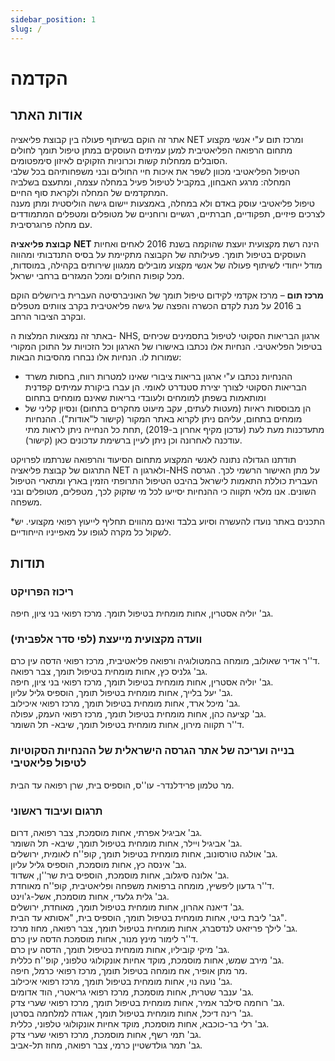 ```yaml
---
sidebar_position: 1
slug: /
---
```


# הקדמה

## אודות האתר
אתר זה הוקם בשיתוף פעולה בין קבוצת פליאציה NET ומרכז תום ע"י אנשי מקצוע מתחום הרפואה הפליאטיבית למען עמיתים העוסקים במתן טיפול תומך לחולים הסובלים ממחלות קשות וכרוניות הזקוקים לאיזון סימפטומים.  
הטיפול הפליאטיבי מכוון לשפר את איכות חיי החולים ובני משפחותיהם בכל שלבי המחלה: מרגע האבחון, במקביל לטיפול פעיל במחלה עצמה, ומתעצם בשלביה המתקדמים של המחלה ולקראת סוף החיים.  
טיפול פליאטיבי עוסק באדם ולא במחלה, באמצעות יישום גישה הוליסטית ומתן מענה לצרכים פיזיים, תפקודיים, חברתיים, רגשיים ורוחניים של מטופלים ומטפלים המתמודדים עם מחלה פרוגרסיבית.  

**קבוצת פליאציה**  **NET** הינה רשת מקצועית יועצת שהוקמה בשנת 2016 לאחים ואחיות העוסקים בטיפול תומך. פעילותה של הקבוצה מתקיימת על בסיס התנדבותי ומהווה מודל ייחודי לשיתוף פעולה של אנשי מקצוע מובילים ממגוון שירותים בקהילה, במוסדות, מכל קופות החולים ומכל המגזרים ברחבי ישראל.  

**מרכז תום** – מרכז אקדמי לקידום טיפול תומך של האוניברסיטה העברית בירושלים הוקם ב 2016 על מנת לקדם הכשרה והפצה של גישה פליאטיבית בקרב צוותים מטפלים ובקרב הציבור הרחב.  

באתר זה נמצאות המלצות ה- NHS, ארגון הבריאות הסקוטי לטיפול בתסמינים שכיחים בטיפול הפליאטיבי.
הנחיות אלו נכתבו באישורו של הארגון וכל הזכויות על התוכן המקורי שמורות לו. 
הנחיות אלו נבחרו מהסיבות הבאות:
* ההנחיות נכתבו ע"י ארגון בריאות ציבורי שאינו למטרות רווח, בחסות משרד הבריאות הסקוטי לצורך יצירת סטנדרט לאומי. הן עברו ביקורת עמיתים קפדנית ומותאמות בשפתן למומחים ולעובדי בריאות שאינם מומחים בתחום 
* הן מבוססות ראיות (מעטות לעתים, עקב מיעוט מחקרים בתחום) ונסיון קליני של מומחים בתחום, עליהם ניתן לקרוא באתר המקור (קישור ל"אודות").
ההנחיות מתעדכנות מעת לעת (עדכון מקיף אחרון ב-2019) ,תחת כל הנחייה ניתן לראות מתי עודכנה לאחרונה וכן ניתן לעיין ברשימת עדכונים כאן (קישור).
 
תודתנו הגדולה נתונה לאנשי המקצוע מתחום הסיעוד והרפואה שנרתמו לפרויקט התרגום  של קבוצת פליאציה NET ולארגון ה-NHS על מתן האישור הרשמי לכך.
הגרסה העברית כוללת התאמות לישראל בהיבט הטיפול התרופתי הזמין בארץ ומתארי הטיפול השונים.
אנו מלאי תקווה כי ההנחיות יסייעו לכל מי שזקוק לכך, מטפלים, מטופלים ובני משפחה.

*התכנים באתר נועדו להעשרה וסיוע בלבד ואינם מהווים תחליף לייעוץ רפואי מקצועי. יש לשקול כל מקרה לגופו על מאפייניו הייחודיים.



## תודות
### ריכוז הפרויקט
גב' יוליה אסטרין, אחות מומחית בטיפול תומך. מרכז רפואי בני ציון, חיפה.


### וועדה מקצועית מייעצת (לפי סדר אלפביתי)
ד''ר אדיר שאולוב, מומחה בהמטולוגיה ורפואה פליאטיבית, מרכז רפואי הדסה עין כרם.  
גב' גלניס כץ, אחות מומחית בטיפול תומך, צבר רפואה.  
גב' יוליה אסטרין, אחות מומחית בטיפול תומך, מרכז רפואי בני ציון, חיפה.  
גב' יעל בלייך, אחות מומחית בטיפול תומך, הוספיס גליל עליון.  
גב' מיכל ארד, אחות מומחית בטיפול תומך, מרכז רפואי איכילוב.  
גב' קציעה כהן, אחות מומחית בטיפול תומך, מרכז רפואי העמק, עפולה.  
ד''ר תקווה מירון, אחות מומחית בטיפול תומך, שיבא- תל השומר.  

### בנייה ועריכה של אתר הגרסה הישראלית של ההנחיות הסקוטיות לטיפול פליאטיבי
מר טלמון פרידלנדר- עו''ס, הוספיס בית, שרן רפואה עד הבית.

### תרגום ועיבוד ראשוני
גב' אביגיל אפרתי, אחות מוסמכת, צבר רפואה, דרום.  
גב' אביגיל ויילר, אחות מומחית בטיפול תומך, שיבא- תל השומר.  
גב' אולגה טורסונוב, אחות מומחית בטיפול תומך, קופ''ח לאומית, ירושלים.  
גב' אינסה כץ, אחות מוסמכת, הוספיס גליל עליון.  
גב' אלונה סיגלוב, אחות מוסמכת, הוספיס בית שר''ן, אשדוד.  
ד''ר גדעון ליפשיץ, מומחה ברפואת משפחה ופליאטיבית, קופ''ח מאוחדת.  
גב' גלית גלעדי, אחות מוסמכת, אשל-ג'וינט.  
גב' דיאנה אהרון, אחות מומחית בטיפול תומך, מאוחדת, ירושלים.  
גב' ליבת ביטי, אחות מומחית בטיפול תומך, הוספיס בית, "אסותא עד הבית".  
גב' לילך פריזאט לנדסברג, אחות מומחית בטיפול תומך, צבר רפואה, מחוז מרכז.  
ד''ר לימור מינץ מנור, אחות מוסמכת הדסה עין כרם.  
גב' מיקי קוביליו, אחות מומחית בטיפול תומך, הדסה עין כרם.  
גב' מירב שמש, אחות מוסמכת, מוקד אחיות אונקולוגי טלפוני, קופ''ח כללית.  
מר מתן אופיר, אח  מומחה בטיפול תומך, מרכז רפואי כרמל, חיפה.  
גב' נועה נוי, אחות מומחית בטיפול תומך, מרכז רפואי איכילוב.  
גב' ענבר שטרית, אחות מוסמכת, מרכז רפואי גריאטרי, הוד אדומים.  
גב' רוחמה סילבר אמיר, אחות מומחית בטיפול תומך, מרכז רפואי שערי צדק.  
גב' רינה דיכל, אחות מומחית בטיפול תומך, אגודה למלחמה בסרטן.  
גב' רלי בר-כוכבא, אחות מוסמכת, מוקד אחיות אונקולוגי טלפוני, כללית.  
גב' תמי רשף, אחות מוסמכת, מרכז רפואי שערי צדק.  
גב' תמר גולדשטיין כרמי, צבר רפואה, מחוז תל-אביב.  





